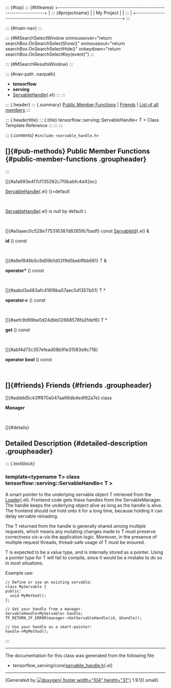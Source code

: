 ::: {#top}
::: {#titlearea}
+-----------------------------------------------------------------------+
| ::: {#projectname}                                                    |
| My Project                                                            |
| :::                                                                   |
+-----------------------------------------------------------------------+
:::

::: {#main-nav}
:::

::: {#MSearchSelectWindow onmouseover="return searchBox.OnSearchSelectShow()" onmouseout="return searchBox.OnSearchSelectHide()" onkeydown="return searchBox.OnSearchSelectKey(event)"}
:::

::: {#MSearchResultsWindow}
:::

::: {#nav-path .navpath}
-   **tensorflow**
-   **serving**
-   [ServableHandle](classtensorflow_1_1serving_1_1ServableHandle.html){.el}
:::
:::

::: {.header}
::: {.summary}
[Public Member Functions](#pub-methods) \| [Friends](#friends) \| [List
of all
members](classtensorflow_1_1serving_1_1ServableHandle-members.html)
:::

::: {.headertitle}
::: {.title}
tensorflow::serving::ServableHandle\< T \> Class Template Reference
:::
:::
:::

::: {.contents}
`#include <servable_handle.h>`

[]{#pub-methods} Public Member Functions {#public-member-functions .groupheader}
----------------------------------------
:::

[]{#afa693e4f7cf135262c7f0babfc4d42ec}  

[ServableHandle](classtensorflow_1_1serving_1_1ServableHandle.html#afa693e4f7cf135262c7f0babfc4d42ec){.el}
()=default

 

[ServableHandle](classtensorflow_1_1serving_1_1ServableHandle.html){.el}
is null by default.\

 

[]{#a0aaec0c528e775316387d8265fb7badf} const
[ServableId](structtensorflow_1_1serving_1_1ServableId.html){.el} & 

**id** () const

 

[]{#a9ef846b5c9d09b1d02f9d5bebffbb661} T & 

**operator\*** () const

 

[]{#aabd3a483afc416f8ba57aec5d1357b01} T \* 

**operator-\>** () const

 

[]{#aefc9d99be0d24dbb02668578fa2fdef6} T \* 

**get** () const

 

[]{#abf4d73c357efead08b91e31583e9c718}  

**operator bool** () const

 

[]{#friends} Friends {#friends .groupheader}
--------------------

[]{#adddd5c43ff870a047aa66db4edf82a7e} class 

**Manager**

 

[]{#details}

Detailed Description {#detailed-description .groupheader}
--------------------

::: {.textblock}
### template\<typename T\> class tensorflow::serving::ServableHandle\< T \>

A smart pointer to the underlying servable object T retrieved from the
[Loader](classtensorflow_1_1serving_1_1Loader.html){.el}. Frontend code
gets these handles from the ServableManager. The handle keeps the
underlying object alive as long as the handle is alive. The frontend
should not hold onto it for a long time, because holding it can delay
servable reloading.

The T returned from the handle is generally shared among multiple
requests, which means any mutating changes made to T must preserve
correctness vis-a-vis the application logic. Moreover, in the presence
of multiple request threads, thread-safe usage of T must be ensured.

T is expected to be a value type, and is internally stored as a pointer.
Using a pointer type for T will fail to compile, since it would be a
mistake to do so in most situations.

Example use:

``` {.fragment}
// Define or use an existing servable:
class MyServable {
public:
  void MyMethod();
};

// Get your handle from a manager.
ServableHandle<MyServable> handle;
TF_RETURN_IF_ERROR(manager->GetServableHandle(id, &handle));

// Use your handle as a smart-pointer:
handle->MyMethod();
```
:::

------------------------------------------------------------------------

The documentation for this class was generated from the following file:

-   tensorflow\_serving/core/[servable\_handle.h](servable__handle_8h_source.html){.el}

------------------------------------------------------------------------

[Generated by [![doxygen](doxygen.svg){.footer width="104"
height="31"}](https://www.doxygen.org/index.html) 1.9.1]{.small}
